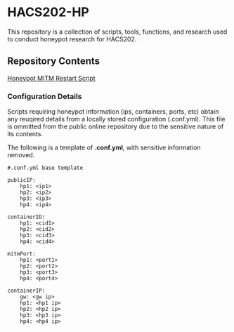 # HACS202-HP
This repository is a collection of scripts, tools, functions, and research used to conduct honeypot research for HACS202.

## Repository Contents
[Honeypot MITM Restart Script](hp_restart.py)

### Configuration Details
Scripts requiring honeypot information (ips, containers, ports, etc) obtain any reuqired details from a locally stored configuration (.conf.yml). This file is ommitted from the public online repository due to the sensitive nature of its contents.

The following is a template of **.conf.yml**, with sensitive information removed.
```
#.conf.yml base template

publicIP:
    hp1: <ip1>
    hp2: <ip2>
    hp3: <ip3>
    hp4: <ip4>

containerID:
    hp1: <cid1>
    hp2: <cid2>
    hp3: <cid3>
    hp4: <cid4>

mitmPort:
    hp1: <port1>
    hp2: <port2>
    hp3: <port3>
    hp4: <port4>

containerIP:
    gw: <gw ip>
    hp1: <hp1 ip>
    hp2: <hp2 ip>
    hp3: <hp3 ip>
    hp4: <hp4 ip>
```
